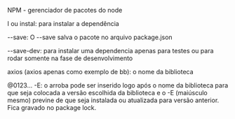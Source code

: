 NPM - gerenciador de pacotes do node

I ou instal: para instalar a dependência

--save: O --save salva o pacote no arquivo package.json

--save-dev: para instalar uma dependencia apenas para testes ou para rodar somente na fase de desenvolvimento

axios (axios apenas como exemplo de bb): o nome da biblioteca

@0123... -E: o arroba pode ser inserido logo após o nome da biblioteca para que seja colocada a versão escolhida da biblioteca e o -E (maiúsculo mesmo) previne de que seja instalada ou atualizada para versão anterior. Fica gravado no package lock. 